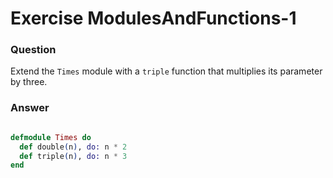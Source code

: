 Exercise ModulesAndFunctions-1
==============================

### Question

Extend the `Times` module with a `triple` function that multiplies its parameter by three.


### Answer

```elixir

defmodule Times do
  def double(n), do: n * 2
  def triple(n), do: n * 3
end

```
